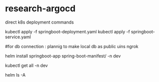 # research-argocd

direct k8s deployment commands

kubectl apply -f springboot-deployment.yaml
kubectl apply -f springboot-service.yaml

#for db connection : plannig to make local db as public uins ngrok

helm install springboot-app spring-boot-manifest/ -n dev  

kubectl get all -n dev   

helm ls -A 
